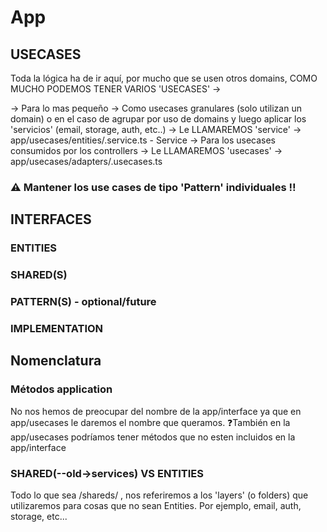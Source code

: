 # App

## USECASES

Toda la lógica ha de ir aquí, por mucho que se usen otros domains, COMO MUCHO PODEMOS TENER VARIOS 'USECASES' ->

-> Para lo mas pequeño -> Como usecases granulares (solo utilizan un domain) 
                        o en el caso de agrupar por uso de domains y luego aplicar los 'servicios' (email, storage, auth, etc..) 
                        -> Le LLAMAREMOS 'service' 
                        -> app/usecases/entities/<entitie>.service.ts - <Entitie>Service
-> Para los usecases consumidos por los controllers -> Le LLAMAREMOS 'usecases' 
                                                    -> app/usecases/adapters/<entitie>.usecases.ts
### ⚠️ Mantener los use cases de tipo 'Pattern' individuales ‼️
## INTERFACES
### ENTITIES 
### SHARED(S)
### PATTERN(S) - optional/future
### IMPLEMENTATION
## Nomenclatura 
### Métodos application
No nos hemos de preocupar del nombre de la app/interface ya que en app/usecases le daremos el nombre que queramos.
❓También en la app/usecases podríamos tener métodos que no esten incluidos en la app/interface
### SHARED(--old->services) VS ENTITIES
Todo lo que sea /shareds/ , nos referiremos a los 'layers' (o folders) que utilizaremos para cosas que no sean Entities. Por ejemplo, email, auth, storage, etc...
